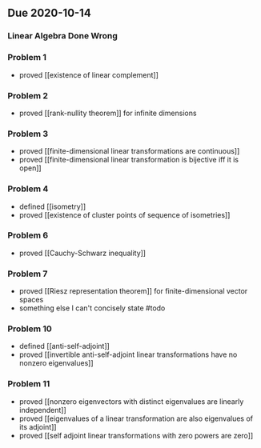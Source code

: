 ## Due 2020-10-14
### Linear Algebra Done Wrong
### Problem 1
- proved [[existence of linear complement]]

### Problem 2
- proved [[rank-nullity theorem]] for infinite dimensions

### Problem 3
- proved [[finite-dimensional linear transformations are continuous]]
- proved [[finite-dimensional linear transformation is bijective iff it is open]]

### Problem 4
- defined [[isometry]]
- proved [[existence of cluster points of sequence of isometries]]

### Problem 6
- proved [[Cauchy-Schwarz inequality]]

### Problem 7
- proved [[Riesz representation theorem]] for finite-dimensional vector spaces
- something else I can't concisely state #todo 

### Problem 10
- defined [[anti-self-adjoint]]
-  proved [[invertible anti-self-adjoint linear transformations have no nonzero eigenvalues]]

### Problem 11
- proved [[nonzero eigenvectors with distinct eigenvalues are linearly independent]]
- proved [[eigenvalues of a linear transformation are also eigenvalues of its adjoint]]
- proved [[self adjoint linear transformations with zero powers are zero]]